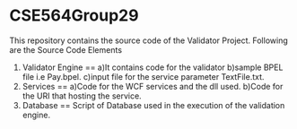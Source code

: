 CSE564Group29
=============

This repository contains the source code of the Validator Project.
Following are the Source Code Elements
1. Validator Engine
==
    a)It contains code for the validator
    b)sample BPEL file i.e Pay.bpel.
    c)input file for the service parameter TextFile.txt.
2. Services 
==
    a)Code for the WCF services and the dll used.
    b)Code for the URI that hosting the service.
3. Database
==
    Script of Database used in the execution of the validation engine.
